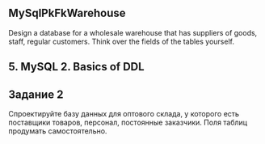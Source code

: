 ## MySqlPkFkWarehouse
Design a database for a wholesale warehouse that has suppliers of goods, staff, regular customers. Think over the fields of the tables yourself.
## 5. MySQL 2. Basics of DDL
## Задание 2 

Спроектируйте базу данных для оптового склада, у которого есть поставщики товаров, персонал, постоянные заказчики. Поля таблиц продумать самостоятельно. 
